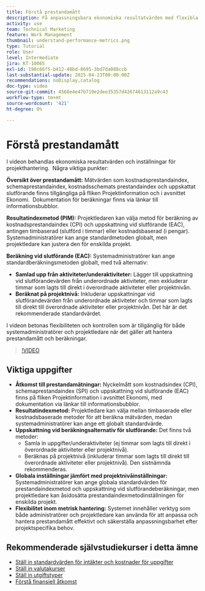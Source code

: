 ```yaml
---
title: Förstå prestandamått
description: Få anpassningsbara ekonomiska resultatvärden med flexibla beräkningsmetoder, globala standardvärden och åsidosättningar på projektnivå, vilket ger administratörer och projektledare möjlighet att effektivt skräddarsy ekonomiska värden efter projektbehov.
activity: use
team: Technical Marketing
feature: Work Management
thumbnail: understand-performance-metrics.png
type: Tutorial
role: User
level: Intermediate
jira: KT-10065
exl-id: 190c66f5-b412-48bd-8695-3bd7da088ccb
last-substantial-update: 2025-04-23T00:00:00Z
recommendations: noDisplay,catalog
doc-type: video
source-git-commit: 4568e4e47b719e2dee35357d42674613112a9c43
workflow-type: tm+mt
source-wordcount: '421'
ht-degree: 0%

---
```


# Förstå prestandamått

I videon behandlas ekonomiska resultatvärden och inställningar för projekthantering. &#x200B; Några viktiga punkter:

**Översikt över prestandamått:** Mätvärden som kostnadsprestandaindex, schemaprestandaindex, kostnadsschemats prestandaindex och uppskattat slutförande finns tillgängliga på fliken Projektinformation och i avsnittet Ekonomi. &#x200B; Dokumentation för beräkningar finns via länkar till informationsbubblor.

**Resultatindexmetod (PIM):** Projektledaren kan välja metod för beräkning av kostnadsprestandaindex (CPI) och uppskattning vid slutförande (EAC), antingen timbaserad (slutförd i timmar) eller kostnadsbaserad (i pengar). &#x200B; Systemadministratörer kan ange standardmetoden globalt, men projektledare kan justera den för enskilda projekt. &#x200B;

**Beräkning vid slutförande (EAC):** Systemadministratörer kan ange standardberäkningsmetoden globalt, med två alternativ:
* **Samlad upp från aktiviteter/underaktiviteter:** Lägger till uppskattning vid slutförandevärden från underordnade aktiviteter, men exkluderar timmar som lagts till direkt i överordnade aktiviteter eller projektnivån. &#x200B;
* **Beräknat på projektnivå:** Inkluderar uppskattningar vid slutförandevärden från underordnade aktiviteter och timmar som lagts till direkt till överordnade aktiviteter eller projektnivån. Det här är det rekommenderade standardvärdet. &#x200B;

I videon betonas flexibiliteten och kontrollen som är tillgänglig för både systemadministratörer och projektledare när det gäller att hantera prestandamått och beräkningar. &#x200B;

>[!VIDEO](https://video.tv.adobe.com/v/3457682/?quality=12&learn=on&enablevpops)

## Viktiga uppgifter


* **Åtkomst till prestandamätningar:** Nyckelmått som kostnadsindex (CPI), schemaprestandaindex (SPI) och uppskattning vid slutförande (EAC) finns på fliken Projektinformation i avsnittet Ekonomi, med dokumentation via länkar till informationsbubblor. &#x200B;
* **Resultatindexmetod:** Projektledare kan välja mellan timbaserade eller kostnadsbaserade metoder för att beräkna mätvärden, medan systemadministratörer kan ange ett globalt standardvärde.
* **Uppskattning vid beräkningsalternativ för slutförande:** Det finns två metoder:
   * Samla in uppgifter/underaktiviteter (ej timmar som lagts till direkt i överordnade aktiviteter eller projektnivå). &#x200B;
   * Beräknas på projektnivå (inkluderar timmar som lagts till direkt till överordnade aktiviteter eller projektnivå). Den sistnämnda rekommenderas. &#x200B;
* **Globala inställningar jämfört med projektnivåinställningar:** Systemadministratörer kan ange globala standardvärden för prestandaindexmetod och uppskattning vid slutförandeberäkningar, men projektledare kan åsidosätta prestandaindexmetodinställningen för enskilda projekt. &#x200B;
* **Flexibilitet inom metrisk hantering:** Systemet innehåller verktyg som både administratörer och projektledare kan använda för att anpassa och hantera prestandamått effektivt och säkerställa anpassningsbarhet efter projektspecifika behov.

## Rekommenderade självstudiekurser i detta ämne

<!--* * [Understand performance metrics](/help/manage-work/project-finances/understand-performance-metrics.md)-->
* [Ställ in standardvärden för intäkter och kostnader för uppgifter](/help/manage-work/project-finances/set-up-task-revenue-and-cost-defaults.md)
* [Ställ in valutakurser](/help/manage-work/project-finances/set-up-exchange-rates.md)
* [Ställ in utgiftstyper](/help/manage-work/project-finances/set-up-expense-types.md)
* [Förstå finansiell åtkomst](/help/manage-work/project-finances/understand-financial-access.md)
